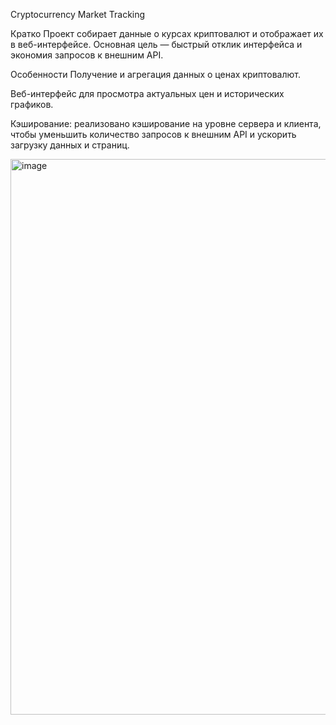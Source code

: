 Cryptocurrency Market Tracking

Кратко
Проект собирает данные о курсах криптовалют и отображает их в веб-интерфейсе. Основная цель — быстрый отклик интерфейса и экономия запросов к внешним API.

Особенности
  Получение и агрегация данных о ценах криптовалют.
  
  Веб-интерфейс для просмотра актуальных цен и исторических графиков.
  
  Кэширование: реализовано кэширование на уровне сервера и клиента, чтобы уменьшить количество запросов к внешним API и ускорить загрузку данных и страниц.
  

<img width="1692" height="889" alt="image" src="https://github.com/user-attachments/assets/b0a2e10c-8bf3-4af5-b418-2cbe145d5278" />
